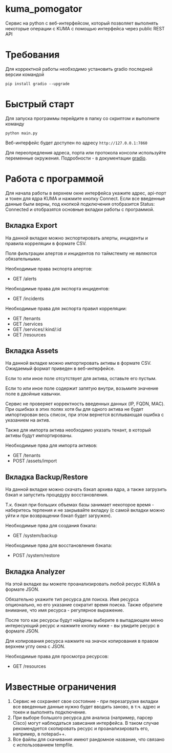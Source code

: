 # kuma_pomogator

Сервис на python с веб-интерфейсом, который позволяет выполнять некоторые операции с KUMA с помощью интерфейса через public REST API

# Требования

Для корректной работы необходимо установить gradio последней версии командой

```
pip install gradio --upgrade
```

# Быстрый старт

Для запуска программы перейдите в папку со скриптом и выполните команду

```
python main.py
```

Веб-интерфейс будет доступен по адресу `http://127.0.0.1:7860`

Для переопредления адреса, порта или протокола консоли используйте переменные окружения. Подробности - в документации [gradio](https://www.gradio.app/guides/environment-variables).

# Работа с программой

Для начала работы в верхнем окне интерфейса укажите адрес, api-порт и токен для ядра KUMA и нажмите кнопку Connect. Если все введенные данные были верны, под кнопкой подключения отобразится Status: Connected и отобразятся основные вкладки работы с программой.

## Вкладка Export

На данной вкладке можно экспортировать алерты, инциденты и правила корреляции в формате CSV.

Поля фильтрации алертов и инцидентов по таймстемпу не являются обязательными.

Необходимые права экспорта алертов:

- GET /alerts

Необходимые права для экспорта инцидентов:

- GET /incidents

Необходимые права для экспорта правил корреляции:

- GET /tenants
- GET /services
- GET /services/:kind/:id
- GET /resources

## Вкладка Assets

На данной вкладке можно импортировать активы в формате CSV. Ожидаемый формат приведен в веб-интерфейсе.

Если то или иное поле отсутствует для актива, оставьте его пустым.

Если то или иное поле содержит запятую внутри, возьмите значение поле в двойные кавычки.

Сервис не проверяет корректность введенных данных (IP, FQDN, MAC). При ошибках в этих полях хотя бы для одного актива не будет импортирован весь список, при этом вернется всплывающая ошибка с указанием на актив.

Также для импорта актива необходимо указать тенант, в который активы будут импортированы.

Необходимые прва для импорта активов:

- GET /tenants
- POST /assets/import

## Вкладка Backup/Restore

На данной вкладке можно скачать бэкап архива ядра, а также загрузить бэкап и запустить процедуру восстановления.

Т.к. бэкап при больших объемах базы занимает некоторое время - наберитесь терпения и не закрывайте вкладку (с самой вкладки можно уйти и при возвращении бэкап будет загружен).

Необходимые прва для создания бэкапа:

- GET /system/backup

Необходимые прва для восстановления бэкапа:

- POST /system/restore

## Вкладка Analyzer

На этой вкладке вы можете проанализировать любой ресурс KUMA в формате JSON.

Обязательно укажите тип ресурса для поиска. Имя ресурса опционально, но его указание сократит время поиска. Также обратите внимание, что имя ресурса - регулярное выражение.

После того как ресурсы будут найдены выберите в выпадающем меню интересующий ресурс и нажмите кнопку ниже - вы увидите ресурс в формате JSON.

Для копирования ресурса нажмите на значок копирования в правом верхнем углу окна с JSON.

Необходимые права для просмотра ресурсов:

- GET /resources

# Известные ограничения

1. Сервис не сохраняет свое состояние - при перезагрузке вкладки все введенные данные нужно будет вводить заново, в т.ч. адрес и токен и выполнять подключение.
2. При выборе большого ресурса для анализа (например, парсер Cisco) могут наблюдаться зависания интерфейса. В таком случае рекомендуется скопировать ресурс и проанализировать его, например, в notepad++.
3. Все файлы для скачивания имеют рандомное название, что связано с использованием tempfile.
